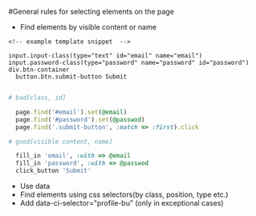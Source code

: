 #General rules for selecting elements on the page
  -  Find elements by visible content or name

  ```slim
  <!-- example template snippet  -->

  input.input-class(type="text" id="email" name="email")
  input.password-class(type="password" name="password" id="password")
  div.btn-container
    button.btn.submit-button Submit
  ```

  ```Ruby

  # bad[class, id]

    page.find('#email').set(@email)
    page.find('#password').set(@passwod)
    page.find('.submit-button', :match => :first).click

  # good[visible content, name]

    fill_in 'email', :with => @email
    fill_in 'password', :with => @passwod
    click_button 'Submit'

  ```

  -  Use data
  -  Find elements using css selectors(by class, position, type etc.)
  -  Add data-ci-selector="profile-bu" (only in exceptional cases)
